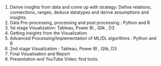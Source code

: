 1. Derive insights from data and come up with strategy: Define relations, connections, ranges, deduce datatypes and derive assumptions and insights.
2. Data Pre-processing, processing and post processing : Python and R
3. 1st stage Visualization: Tableau, Power BI , Qlik , D3
4. Getting insights from the Visualization
5. Advanced Processing/Implementation of ML/DL algorithms : Python and R
6. 2nd stage Visualization :  Tableau, Power BI , Qlik, D3
7. Final Visualisation and Report
8. Presentation and YouTube Video: find tools.
